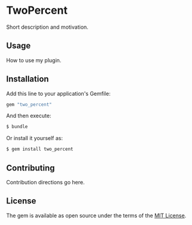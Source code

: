 # TwoPercent
Short description and motivation.

## Usage
How to use my plugin.

## Installation
Add this line to your application's Gemfile:

```ruby
gem "two_percent"
```

And then execute:
```bash
$ bundle
```

Or install it yourself as:
```bash
$ gem install two_percent
```

## Contributing
Contribution directions go here.

## License
The gem is available as open source under the terms of the [MIT License](https://opensource.org/licenses/MIT).
